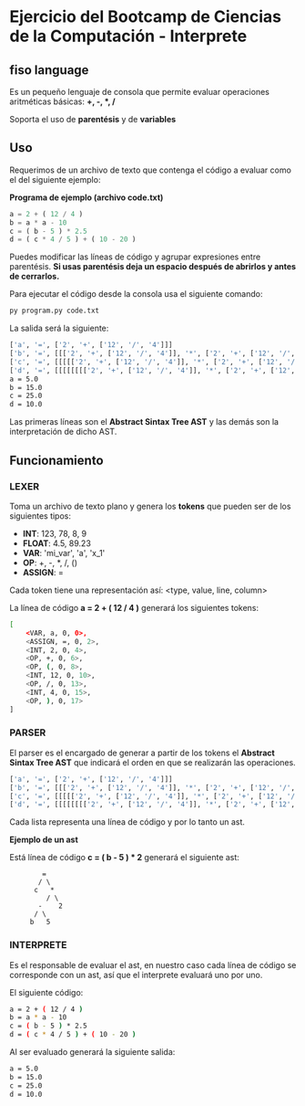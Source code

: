 # Ejercicio del Bootcamp de Ciencias de la Computación - Interprete

## fiso language
Es un pequeño lenguaje de consola que permite evaluar operaciones aritméticas básicas: __+, -, *, /__

Soporta el uso de __parentésis__ y de __variables__

## Uso
Requerimos de un archivo de texto que contenga el código a evaluar como el del siguiente ejemplo:

**Programa de ejemplo (archivo code.txt)**
```js
a = 2 + ( 12 / 4 )
b = a * a - 10
c = ( b - 5 ) * 2.5
d = ( c * 4 / 5 ) + ( 10 - 20 )
```

Puedes modificar las líneas de código y agrupar expresiones entre parentésis.
__Si usas parentésis deja un espacio después de abrirlos y antes de cerrarlos.__

Para ejecutar el código desde la consola usa el siguiente comando:
```sh
py program.py code.txt
```

La salida será la siguiente:
```sh
['a', '=', ['2', '+', ['12', '/', '4']]]
['b', '=', [[['2', '+', ['12', '/', '4']], '*', ['2', '+', ['12', '/', '4']]], '-', '10']]
['c', '=', [[[[['2', '+', ['12', '/', '4']], '*', ['2', '+', ['12', '/', '4']]], '-', '10'], '-', '5'], '*', '2.5']]
['d', '=', [[[[[[[['2', '+', ['12', '/', '4']], '*', ['2', '+', ['12', '/', '4']]], '-', '10'], '-', '5'], '*', '2.5'], '*', '4'], '/', '5'], '+', ['10', '-', '20']]]
a = 5.0
b = 15.0
c = 25.0
d = 10.0
```

Las primeras líneas son el **Abstract Sintax Tree AST** y las demás son la interpretación de dicho AST.

## Funcionamiento

### LEXER
Toma un archivo de texto plano y genera los **tokens** que pueden ser de los siguientes tipos:
- **INT**:      123, 78, 8, 9
- **FLOAT**:    4.5, 89.23
- **VAR**:      'mi_var', 'a', 'x_1'
- **OP**:       +, -, *, /, ()
- **ASSIGN**:   =

Cada token tiene una representación así: <type, value, line, column>

La línea de código **a = 2 + ( 12 / 4 )** generará los siguientes tokens:

```sh
[
    <VAR, a, 0, 0>, 
    <ASSIGN, =, 0, 2>, 
    <INT, 2, 0, 4>, 
    <OP, +, 0, 6>, 
    <OP, (, 0, 8>, 
    <INT, 12, 0, 10>, 
    <OP, /, 0, 13>, 
    <INT, 4, 0, 15>, 
    <OP, ), 0, 17>
]
```
### PARSER
El parser es el encargado de generar a partir de los tokens el **Abstract Sintax Tree AST** que indicará el orden en que se realizarán las operaciones.

```sh
['a', '=', ['2', '+', ['12', '/', '4']]]
['b', '=', [[['2', '+', ['12', '/', '4']], '*', ['2', '+', ['12', '/', '4']]], '-', '10']]
['c', '=', [[[[['2', '+', ['12', '/', '4']], '*', ['2', '+', ['12', '/', '4']]], '-', '10'], '-', '5'], '*', '2.5']]
['d', '=', [[[[[[[['2', '+', ['12', '/', '4']], '*', ['2', '+', ['12', '/', '4']]], '-', '10'], '-', '5'], '*', '2.5'], '*', '4'], '/', '5'], '+', ['10', '-', '20']]]
```

Cada lista representa una línea de código y por lo tanto un ast.

__Ejemplo de un ast__

Está línea de código __c = ( b - 5 ) * 2__ generará el siguiente ast:

```
        =
       / \
      c   *
         / \
       -    2
      / \
     b   5
```

### INTERPRETE
Es el responsable de evaluar el ast, en nuestro caso cada línea de código se corresponde con un ast, así que el interprete evaluará uno por uno.

El siguiente código:

```sh
a = 2 + ( 12 / 4 )
b = a * a - 10
c = ( b - 5 ) * 2.5
d = ( c * 4 / 5 ) + ( 10 - 20 )
```

Al ser evaluado generará la siguiente salida:

```sh
a = 5.0
b = 15.0
c = 25.0
d = 10.0
```
